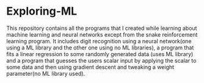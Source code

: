 # Exploring-ML
This repository contains all the programs that I created while learning about machine learning and neural networks except from the snake reinforcement learning program.
It includes digit recognition using a neural network(one using a ML library and the other one using no ML libraries), a program that fits a linear regression to some randomly generated data (uses ML library) and a program that guesses the users scalar input by applying the scalar to some data and then using gradient descent and tweaking a weight parameter(no ML library used).
